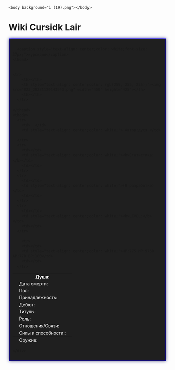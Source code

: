 <!DOCTYPE html>
<head>   
    <title>Cursidk Lair</title>

    <body background="i (19).png"></body>
    
<html>

  <title>Вики по лору игры</title>
</head>
<body>
  <h1>Wiki Cursidk Lair</h1>


  
  <div style="margin: auto; width: 500px;">
    <div style="border: 1px solid rgb(17, 0, 255); padding: 10px; background-color: #1f1f1f; box-shadow: 0px 0px 10px #42418f;">
    <table>
    
      <caption style="text-align: center;color: white;font-size: 37px;">курсидия</caption>
    <thead>
    
    
    <tr>
        <th></th>
        <th style="text-align: center;color: rgb(255, 255, 255);"><img src="823_20231120143543.png" width="450" height="425"></th>
        <th></th>
      </tr>
      
    </thead>
    <tbody>
      <tr>
        <td>  </td>
        <td style="text-align: center;color: white;"> Автор:дуся </td>
        
      </tr>
      <tr>
        <td></td>
        <td style="text-align: center;color: white;"><b>Статистика:</b></td>
        <td></td>
      </tr>
      <tr>
        <td></td>
        <td style="text-align: center;color: white;">(В разработке)</td>
        <td></td>
      </tr>
      <tr>
        <td></td>
        <td style="text-align: center;color: white;"><b>LEVEL:</b></td>
        <td></td>
      </tr>
      
        <tr>
        <td></td>
        <td style="text-align: center;color: white;">HP:775 MP:9750 AP:770 BP:100</td>
        <td></td>
      </tr>
  </div>
      <tr>
        <td></td>
        <td style="text-align: center;color: white;"><b>Душа:</b></td>
        <td></td>
      </tr>
      <tr>
        <td></td>
        <td style="color: white;">Дата смерти:</td>
        <td></td>
      </tr>
      <tr>
        <td></td>
        <td style="color: white;">Пол:</td>
        <td></td>
      </tr>
      <tr>
        <td></td>
        <td style="color: white;">Принадлежность:</td>
        <td></td>
      </tr>
      <tr>
        <td></td>
        <td style="color: white;">Дебют:</td>
        <td style="color: white;"></td>
      </tr>
      <tr>
        <td></td>
        <td style="color: white;">Титулы:</td>
        <td></td>
      </tr>
      <tr>
        <td></td>
        <td style="color: white;">Роль:</td>
        <td></td>
      </tr>
      <tr>
        <td></td>
        <td style="color: white;">Отношения/Связи:</td>
        <td></td>
      </tr>
      <tr>
        <td></td>
        <td style="color: white;">Силы и способности::</td>
        <td></td>
      </tr>
    </tbody>
    <tfoot>
      <tr>
        <td></td>
        <td style="color: white;">Оружие:</td>
        <td></td>
      </tr>
      </tfoot>
      </table>
      
    </div>
</body>
</html>
</html>
